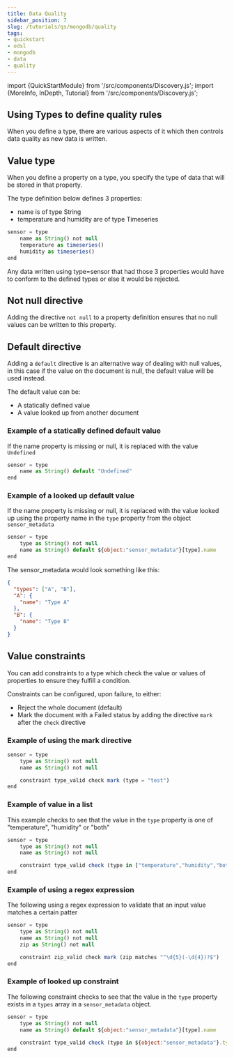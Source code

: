 ```yaml
---
title: Data Quality
sidebar_position: 7
slug: /tutorials/qs/mongodb/quality
tags:
- quickstart
- odsl
- mongodb
- data
- quality
---
```

import {QuickStartModule} from '/src/components/Discovery.js';
import {MoreInfo, InDepth, Tutorial} from '/src/components/Discovery.js';

<QuickStartModule text="A tutorial showing you how to ensure the data in your collections is of high quality" />

## Using Types to define quality rules

When you define a type, there are various aspects of it which then controls data quality as new data is written.

## Value type
When you define a property on a type, you specify the type of data that will be stored in that property.

The type definition below defines 3 properties:
* name is of type String
* temperature and humidity are of type Timeseries

```js
sensor = type
    name as String() not null
    temperature as timeseries()
    humidity as timeseries()
end
```

Any data written using type=sensor that had those 3 properties would have to conform to the defined types or else it would be rejected.

## Not null directive
Adding the directive ```not null``` to a property definition ensures that no null values can be written to this property.

## Default directive
Adding a ```default``` directive is an alternative way of dealing with null values, in this case if the value on the document is null, the default value will be used instead.

The default value can be:
* A statically defined value
* A value looked up from another document

### Example of a statically defined default value

If the name property is missing or null, it is replaced with the value ```Undefined```

```js
sensor = type
    name as String() default "Undefined"
end
```

### Example of a looked up default value

If the name property is missing or null, it is replaced with the value looked up using the property name in the ```type``` property from the object ```sensor_metadata```

```js
sensor = type
    type as String() not null
    name as String() default ${object:"sensor_metadata"}[type].name
end
```

The sensor_metadata would look something like this:

```json
{
  "types": ["A", "B"],
  "A": {
    "name": "Type A"
  },
  "B": {
    "name": "Type B"
  }
}
```

## Value constraints

You can add constraints to a type which check the value or values of properties to ensure they fulfill a condition.

Constraints can be configured, upon failure, to either:
* Reject the whole document (default)
* Mark the document with a Failed status by adding the directive ```mark``` after the ```check``` directive

### Example of using the mark directive

```js
sensor = type
    type as String() not null
    name as String() not null

    constraint type_valid check mark (type = "test")
end
```

### Example of value in a list

This example checks to see that the value in the ```type``` property is one of "temperature", "humidity" or "both"

```js
sensor = type
    type as String() not null
    name as String() not null

    constraint type_valid check (type in ["temperature","humidity","both"])
end
```

### Example of using a regex expression
The following using a regex expression to validate that an input value matches a certain patter

```js
sensor = type
    type as String() not null
    name as String() not null
    zip as String() not null

    constraint zip_valid check mark (zip matches "^\d{5}(-\d{4})?$")
end
```

### Example of looked up constraint
The following constraint checks to see that the value in the ```type``` property exists in a ```types``` array in a ```sensor_metadata``` object.

```js
sensor = type
    type as String() not null
    name as String() default ${object:"sensor_metadata"}[type].name
    
    constraint type_valid check (type in ${object:"sensor_metadata"}.types)
end
```